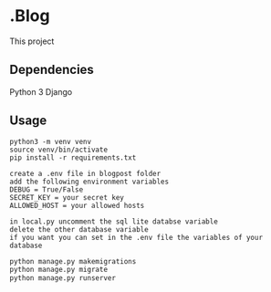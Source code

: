 # .Blog
This project 

## Dependencies
Python 3
Django

## Usage
```shell
python3 -m venv venv
source venv/bin/activate
pip install -r requirements.txt
```
```.env
create a .env file in blogpost folder
add the following environment variables 
DEBUG = True/False
SECRET_KEY = your secret key
ALLOWED_HOST = your allowed hosts 
```

```db
in local.py uncomment the sql lite databse variable 
delete the other database variable
if you want you can set in the .env file the variables of your database
```

```python
python manage.py makemigrations
python manage.py migrate
python manage.py runserver
```